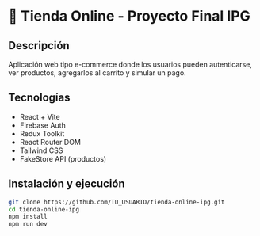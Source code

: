 # 🛒 Tienda Online - Proyecto Final IPG

## Descripción
Aplicación web tipo e-commerce donde los usuarios pueden autenticarse, ver productos, agregarlos al carrito y simular un pago.

## Tecnologías
- React + Vite
- Firebase Auth
- Redux Toolkit
- React Router DOM
- Tailwind CSS
- FakeStore API (productos)

## Instalación y ejecución
```bash
git clone https://github.com/TU_USUARIO/tienda-online-ipg.git
cd tienda-online-ipg
npm install
npm run dev
